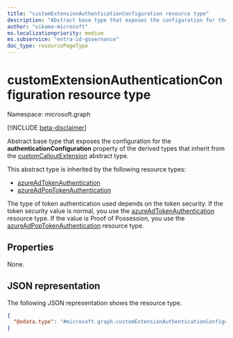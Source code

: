 ```yaml
---
title: "customExtensionAuthenticationConfiguration resource type"
description: "Abstract base type that exposes the configuration for the **authenticationConfiguration** property of the derived types that inherit from the customCalloutExtension abstract type"
author: "vikama-microsoft"
ms.localizationpriority: medium
ms.subservice: "entra-id-governance"
doc_type: resourcePageType
---
```


# customExtensionAuthenticationConfiguration resource type

Namespace: microsoft.graph

[!INCLUDE [beta-disclaimer](../../includes/beta-disclaimer.md)]

Abstract base type that exposes the configuration for the **authenticationConfiguration** property of the derived types that inherit from the [customCalloutExtension](customcalloutextension.md) abstract type.

This abstract type is inherited by the following resource types:
- [azureAdTokenAuthentication](../resources/azureadtokenauthentication.md)
- [azureAdPopTokenAuthentication](../resources/azureAdPopTokenAuthentication.md)

The type of token authentication used depends on the token security. If the token security value is normal, you use the [azureAdTokenAuthentication](../resources/azureadtokenauthentication.md) resource type. If the value is Proof of Possession, you use the [azureAdPopTokenAuthentication](../resources/azureAdPopTokenAuthentication.md) resource type.

## Properties

None.

## JSON representation

The following JSON representation shows the resource type.
<!-- {
  "blockType": "resource",
  "@odata.type": "microsoft.graph.customExtensionAuthenticationConfiguration",
  "abstract": true
}
-->

``` json
{ 
  "@odata.type": "#microsoft.graph.customExtensionAuthenticationConfiguration" 
} 
```
